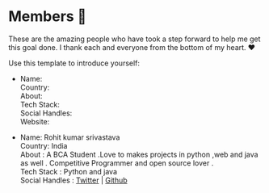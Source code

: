 # Members 🙌
These are the amazing people who have took a step forward to help me get this goal done. I thank each and everyone from the bottom of my heart. ❤

Use this template to introduce yourself:  

- Name:  
Country:  
About:  
Tech Stack:  
Social Handles:  
Website:  

- Name: Rohit kumar srivastava <br>
  Country: India <br>
  About : A BCA Student .Love to makes projects in python ,web and java as well . Competitive Programmer and open source lover . <br>
  Tech Stack : Python and java <br>
  Social Handles : [Twitter](https://twitter.com/iam_rksri) | [Github](https://github.com/rcoder23)
  
